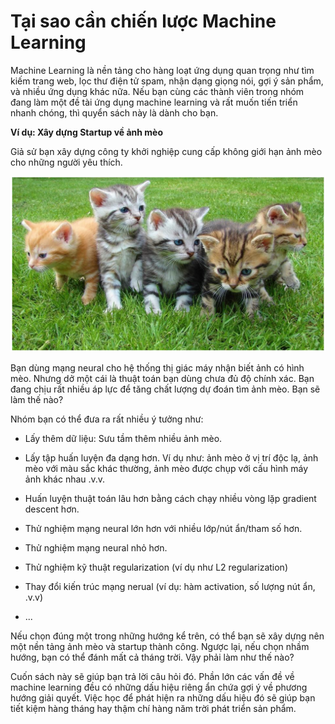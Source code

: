 # Tại sao cần chiến lược Machine Learning 

Machine Learning là nền tảng cho hàng loạt ứng dụng quan trọng như tìm kiếm trang web, lọc thư điện tử spam, nhận dạng giọng nói, gợi ý sản phẩm, và nhiều ứng dụng khác nữa. Nếu bạn cùng các thành viên trong nhóm đang làm một đề tài ứng dụng machine learning và rất muốn tiến triển nhanh chóng, thì quyển sách này là dành cho bạn.

 **Ví dụ: Xây dựng Startup về ảnh mèo** 

Giả sử bạn xây dựng công ty khởi nghiệp cung cấp không giới hạn ảnh mèo cho những người yêu thích. 

![img](../imgs/C01_01.png)

Bạn dùng mạng neural cho hệ thống thị giác máy nhận biết ảnh có hình mèo. Nhưng dở một cái là thuật toán bạn dùng chưa đủ độ chính xác. Bạn đang chịu rất nhiều áp lực để tăng chất lượng dự đoán tìm ảnh mèo. Bạn sẽ làm thế nào?

Nhóm bạn có thể đưa ra rất nhiều ý tưởng như:

* Lấy thêm dữ liệu: Sưu tầm thêm nhiều ảnh mèo.

* Lấy tập huấn luyện đa dạng hơn. Ví dụ như: ảnh mèo ở vị trí độc lạ, ảnh mèo với màu sắc khác thường, ảnh mèo được chụp với cấu hình máy ảnh khác nhau .v.v.

* Huấn luyện thuật toán lâu hơn bằng cách chạy nhiều vòng lặp gradient descent hơn.

* Thử nghiệm mạng neural lớn hơn với nhiều lớp/nút ẩn/tham số hơn.

* Thử nghiệm mạng neural nhỏ hơn.

* Thử nghiệm kỹ thuật regularization (ví dụ như L2 regularization)

* Thay đổi kiến trúc mạng nerual (ví dụ: hàm activation, số lượng nút ẩn, .v.v)

* ...

Nếu chọn đúng một trong những hướng kể trên, có thể bạn sẽ xây dựng nên một nền tảng ảnh mèo và startup thành công. Ngược lại, nếu chọn nhầm hướng, bạn có thể đánh mất cả tháng trời. Vậy phải làm như thế nào? 

Cuốn sách này sẽ giúp bạn trả lời câu hỏi đó. Phần lớn các vấn đề về machine learning đều có những dấu hiệu riêng ẩn chứa gợi ý về phương hướng giải quyết. Việc học để phát hiện ra những dấu hiệu đó sẽ giúp bạn tiết kiệm hàng tháng hay thậm chí hàng năm trời phát triển sản phẩm. 



